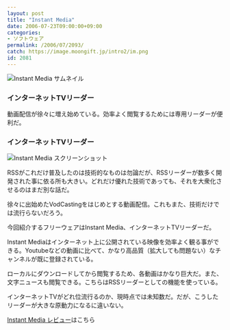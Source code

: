 ```yaml
---
layout: post
title: "Instant Media"
date: 2006-07-23T09:00:00+09:00
categories:
- ソフトウェア
permalink: /2006/07/2093/
catch: https://image.moongift.jp/intro2/im.png
id: 2081
---
```

 ![Instant Media サムネイル](https://image.moongift.jp/intro2/im.t.png "Instant Media サムネイル")
  

### インターネットTVリーダー
  
動画配信が徐々に増え始めている。効率よく閲覧するためには専用リーダーが便利だ。  
<!--more-->  

### インターネットTVリーダー
  

![Instant Media スクリーンショット](https://image.moongift.jp/intro2/im.png "Instant Media スクリーンショット")

  

RSSがこれだけ普及したのは技術的なものは勿論だが、RSSリーダーが数多く開発された事に依る所も大きい。どれだけ優れた技術であっても、それを大衆化させるのはまだ別な話だ。

  

徐々に出始めたVodCastingをはじめとする動画配信。これもまた、技術だけでは流行らないだろう。

  

今回紹介するフリーウェアはInstant Media、インターネットTVリーダーだ。

  

Instant Mediaはインターネット上に公開されている映像を効率よく観る事ができる。Youtubeなどの動画に比べて、かなり高品質（拡大しても問題ない）なチャンネルが既に登録されている。

  

ローカルにダウンロードしてから閲覧するため、各動画はかなり巨大だ。また、文字ニュースも閲覧できる。こちらはRSSリーダーとしての機能を使っている。

  

インターネットTVがどれ位流行るのか、現時点では未知数だ。だが、こうしたリーダーが大きな原動力になるに違いない。

  

[Instant Media レビュー](http://fw.moongift.jp/review/i-2094.html)はこちら


